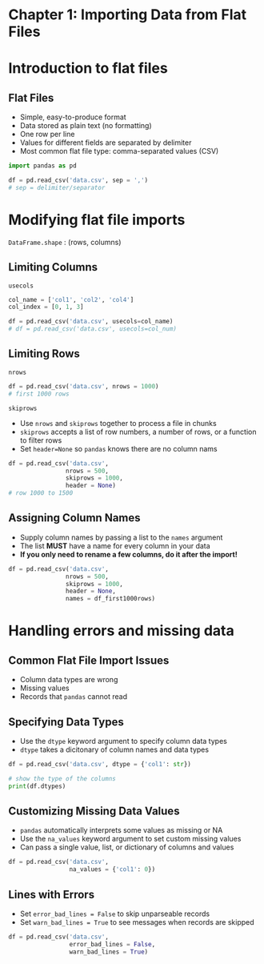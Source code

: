 # Chapter 1: Importing Data from Flat Files

# Introduction to flat files

## Flat Files

- Simple, easy-to-produce format
- Data stored as plain text (no formatting)
- One row per line
- Values for different fields are separated by delimiter
- Most common flat file type: comma-separated values (CSV)

```python
import pandas as pd

df = pd.read_csv('data.csv', sep = ',')
# sep = delimiter/separator
```

# Modifying flat file imports

`DataFrame.shape` : (rows, columns)

## Limiting Columns

`usecols`

```python
col_name = ['col1', 'col2', 'col4']
col_index = [0, 1, 3]

df = pd.read_csv('data.csv', usecols=col_name)
# df = pd.read_csv('data.csv', usecols=col_num)
```

## Limiting Rows

`nrows`

```python
df = pd.read_csv('data.csv', nrows = 1000)
# first 1000 rows
```

`skiprows`

- Use `nrows` and `skiprows` together to process a file in chunks
- `skiprows` accepts a list of row numbers, a number of rows, or a function to filter rows
- Set `header=None` so `pandas` knows there are no column nams

```python
df = pd.read_csv('data.csv', 
                nrows = 500,
                skiprows = 1000,
                header = None)
# row 1000 to 1500
```

## Assigning Column Names

- Supply column names by passing a list to the `names` argument
- The list **MUST** have a name for every column in your data
- **If you only need to rename a few columns, do it after the import!**

```python
df = pd.read_csv('data.csv', 
                nrows = 500,
                skiprows = 1000,
                header = None,
                names = df_first1000rows)
```

# Handling errors and missing data

## Common Flat File Import Issues

- Column data types are wrong
- Missing values
- Records that `pandas` cannot read

## Specifying Data Types

- Use the `dtype` keyword argument to specify column data types
- `dtype` takes a dicitonary of column names and data types

```python
df = pd.read_csv('data.csv', dtype = {'col1': str})

# show the type of the columns
print(df.dtypes)
```

## Customizing Missing Data Values

- `pandas` automatically interprets some values as missing or NA
- Use the `na_values` keyword argument to set custom missing values
- Can pass a single value, list, or dictionary of columns and values

```python
df = pd.read_csv('data.csv',
                 na_values = {'col1': 0})
```

## Lines with Errors

- Set `error_bad_lines = False` to skip unparseable records
- Set `warn_bad_lines = True` to see messages when records are skipped

```python
df = pd.read_csv('data.csv',
                 error_bad_lines = False,
                 warn_bad_lines = True)
```